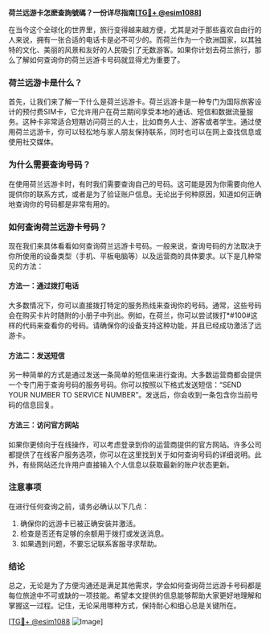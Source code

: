 **荷兰远游卡怎麽查詢號碼？一份详尽指南[[TG💪+ @esim1088](https://t.me/s/esim1088)]**

在当今这个全球化的世界里，旅行变得越来越方便，尤其是对于那些喜欢自由行的人来说，拥有一张合适的电话卡是必不可少的。而荷兰作为一个欧洲国家，以其独特的文化、美丽的风景和友好的人民吸引了无数游客。如果你计划去荷兰旅行，那么了解如何查询你的荷兰远游卡号码就显得尤为重要了。

### 荷兰远游卡是什么？

首先，让我们来了解一下什么是荷兰远游卡。荷兰远游卡是一种专门为国际旅客设计的预付费SIM卡，它允许用户在荷兰期间享受本地的通话、短信和数据流量服务。这种卡非常适合短期访问荷兰的人士，比如商务人士、游客或者学生。通过使用荷兰远游卡，你可以轻松地与家人朋友保持联系，同时也可以在网上查找信息或使用社交媒体。

### 为什么需要查询号码？

在使用荷兰远游卡时，有时我们需要查询自己的号码。这可能是因为你需要向他人提供你的联系方式，或者是为了验证账户信息。无论出于何种原因，知道如何正确地查询你的号码都是非常有用的。

### 如何查询荷兰远游卡号码？

现在我们来具体看看如何查询荷兰远游卡号码。一般来说，查询号码的方法取决于你所使用的设备类型（手机、平板电脑等）以及运营商的具体要求。以下是几种常见的方法：

#### 方法一：通过拨打电话

大多数情况下，你可以直接拨打特定的服务热线来查询你的号码。通常，这些号码会在购买卡片时随附的小册子中列出。例如，在荷兰，你可以尝试拨打*#100#这样的代码来查看你的号码。请确保你的设备支持这种功能，并且已经成功激活了远游卡。

#### 方法二：发送短信

另一种简单的方式是通过发送一条简单的短信来进行查询。大多数运营商都会提供一个专门用于查询号码的服务号码。你可以按照以下格式发送短信：“SEND YOUR NUMBER TO SERVICE NUMBER”。发送后，你会收到一条包含你当前号码的信息回复。

#### 方法三：访问官方网站

如果你更倾向于在线操作，可以考虑登录到你的运营商提供的官方网站。许多公司都提供了在线客户服务选项，你可以在这里找到关于如何查询号码的详细说明。此外，有些网站还允许用户直接输入个人信息以获取最新的账户状态更新。

### 注意事项

在进行任何查询之前，请务必确认以下几点：
1. 确保你的远游卡已被正确安装并激活。
2. 检查是否还有足够的余额用于拨打或发送消息。
3. 如果遇到问题，不要忘记联系客服寻求帮助。

### 结论

总之，无论是为了方便沟通还是满足其他需求，学会如何查询荷兰远游卡号码都是每位旅途中不可或缺的一项技能。希望本文提供的信息能够帮助大家更好地理解和掌握这一过程。记住，无论采用哪种方式，保持耐心和细心总是关键所在。

[[TG💪+ @esim1088](https://t.me/s/esim1088) ![Image](https://i.postimg.cc/4NQfJmqS/Snipaste-2025-05-13-00-14-12.png)]